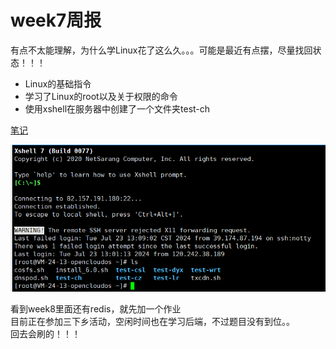 # week7周报  
有点不太能理解，为什么学Linux花了这么久。。。可能是最近有点摆，尽量找回状态！！！  
+ Linux的基础指令
+ 学习了Linux的root以及关于权限的命令
+ 使用xshell在服务器中创建了一个文件夹test-ch

[笔记](http://t.csdnimg.cn/p6TvN)  

![有图为证](img.png)


看到week8里面还有redis，就先加一个作业  
目前正在参加三下乡活动，空闲时间也在学习后端，不过题目没有到位。。  
回去会刷的！！！
